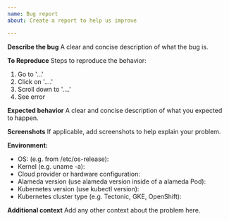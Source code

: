 ```yaml
---
name: Bug report
about: Create a report to help us improve

---
```


**Describe the bug**
A clear and concise description of what the bug is.

**To Reproduce**
Steps to reproduce the behavior:
1. Go to '...'
2. Click on '....'
3. Scroll down to '....'
4. See error

**Expected behavior**
A clear and concise description of what you expected to happen.

**Screenshots**
If applicable, add screenshots to help explain your problem.

**Environment:**
 - OS: (e.g. from /etc/os-release):
 - Kernel (e.g. uname -a):
 - Cloud provider or hardware configuration:
 - Alameda version (use alameda version inside of a alameda Pod):
 - Kubernetes version (use kubectl version):
 - Kubernetes cluster type (e.g. Tectonic, GKE, OpenShift):

**Additional context**
Add any other context about the problem here.
